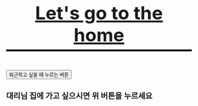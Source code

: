 <html>
<head>
  <title> Going Home </title>
  <meta charset="utf-8">
  <style>
    h1 {
      font-size:50px;
      text-align:center;
      border-bottom:5px solid black;
      padding:10px;
    h2 {
      font-size:20px;
      text-align:center;
      color:purple;
    }
    </style>
  </head>
<body>
  <h1> <a href="2.html">Let's go to the home</a></h1>
  <br>
  <input type="button" value="퇴근하고 싶을 때 누르는 버튼" onclick="alert('집에 가도록 하세요')">
    <br>
  <h2> 대리님 집에 가고 싶으시면 위 버튼을 누르세요</h2>
</body>
</html>
